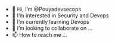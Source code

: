 - 👋 Hi, I’m @Pouyadevsecops
- 👀 I’m interested in Security and Devops
- 🌱 I’m currently learning Devops
- 💞️ I’m looking to collaborate on ...
- 📫 How to reach me ...

<!---
Pouyadevsecops/Pouyadevsecops is a ✨ special ✨ repository because its `README.md` (this file) appears on your GitHub profile.
You can click the Preview link to take a look at your changes.
--->
